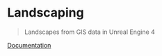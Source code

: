 # Landscaping <!-- {docsify-ignore} -->

> Landscapes from GIS data in Unreal Engine 4

[Documentation](#Welcome)